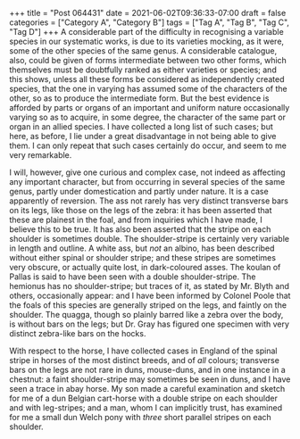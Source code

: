 +++
title = "Post 064431"
date = 2021-06-02T09:36:33-07:00
draft = false
categories = ["Category A", "Category B"]
tags = ["Tag A", "Tag B", "Tag C", "Tag D"]
+++
A considerable part of the difficulty in recognising a variable species in our systematic works, is due to its varieties mocking, as it were, some of the other species of the same genus. A considerable catalogue, also, could be given of forms intermediate between two other forms, which themselves must be doubtfully ranked as either varieties or species; and this shows, unless all these forms be considered as independently created species, that the one in varying has assumed some of the characters of the other, so as to produce the intermediate form. But the best evidence is afforded by parts or organs of an important and uniform nature occasionally varying so as to acquire, in some degree, the character of the same part or organ in an allied species. I have collected a long list of such cases; but here, as before, I lie under a great disadvantage in not being able to give them. I can only repeat that such cases certainly do occur, and seem to me very remarkable.

I will, however, give one curious and complex case, not indeed as affecting any important character, but from occurring in several species of the same genus, partly under domestication and partly under nature. It is a case apparently of reversion. The ass not rarely has very distinct transverse bars on its legs, like those on the legs of the zebra: it has been asserted that these are plainest in the foal, and from inquiries which I have made, I believe this to be true. It has also been asserted that the stripe on each shoulder is sometimes double. The shoulder-stripe is certainly very variable in length and outline. A white ass, but _not_ an albino, has been described without either spinal or shoulder stripe; and these stripes are sometimes very obscure, or actually quite lost, in dark-coloured asses. The koulan of Pallas is said to have been seen with a double shoulder-stripe. The hemionus has no shoulder-stripe; but traces of it, as stated by Mr. Blyth and others, occasionally appear: and I have been informed by Colonel Poole that the foals of this species are generally striped on the legs, and faintly on the shoulder. The quagga, though so plainly barred like a zebra over the body, is without bars on the legs; but Dr. Gray has figured one specimen with very distinct zebra-like bars on the hocks.

With respect to the horse, I have collected cases in England of the spinal stripe in horses of the most distinct breeds, and of _all_ colours; transverse bars on the legs are not rare in duns, mouse-duns, and in one instance in a chestnut: a faint shoulder-stripe may sometimes be seen in duns, and I have seen a trace in abay horse. My son made a careful examination and sketch for me of a dun Belgian cart-horse with a double stripe on each shoulder and with leg-stripes; and a man, whom I can implicitly trust, has examined for me a small dun Welch pony with _three_ short parallel stripes on each shoulder.
